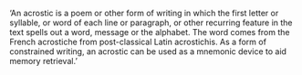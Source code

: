 ‘An acrostic is a poem or other form of writing in which the first letter or syllable, or word of each line or paragraph, or other recurring feature in the text spells out a word, message or the alphabet. The word comes from the French acrostiche from post-classical Latin acrostichis. As a form of constrained writing, an acrostic can be used as a mnemonic device to aid memory retrieval.’
